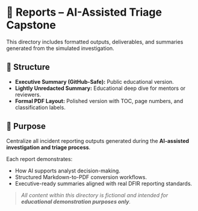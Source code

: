 
# 📄 Reports – AI-Assisted Triage Capstone

This directory includes formatted outputs, deliverables, and summaries generated from the simulated investigation.

## 📂 Structure
- **Executive Summary (GitHub-Safe):** Public educational version.
- **Lightly Unredacted Summary:** Educational deep dive for mentors or reviewers.
- **Formal PDF Layout:** Polished version with TOC, page numbers, and classification labels.

## 🎯 Purpose
Centralize all incident reporting outputs generated during the **AI-assisted investigation and triage process**.

Each report demonstrates:
- How AI supports analyst decision-making.
- Structured Markdown-to-PDF conversion workflows.
- Executive-ready summaries aligned with real DFIR reporting standards.

> _All content within this directory is fictional and intended for **educational demonstration purposes only**._
